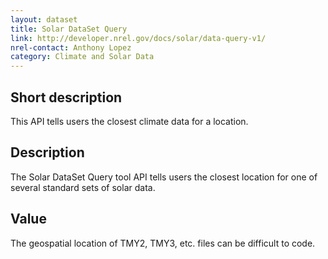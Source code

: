 ```yaml
---
layout: dataset
title: Solar DataSet Query
link: http://developer.nrel.gov/docs/solar/data-query-v1/
nrel-contact: Anthony Lopez
category: Climate and Solar Data
---
```


## Short description

This API tells users the closest climate data for a location.

## Description

The Solar DataSet Query tool API tells users the closest
location for one of several standard sets of solar data.

## Value

The geospatial location of TMY2, TMY3, etc. files can be
difficult to code.
